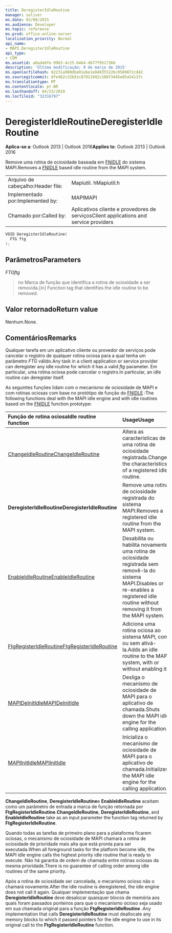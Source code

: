```yaml
---
title: DeregisterIdleRoutine
manager: soliver
ms.date: 03/09/2015
ms.audience: Developer
ms.topic: reference
ms.prod: office-online-server
localization_priority: Normal
api_name:
- MAPI.DeregisterIdleRoutine
api_type:
- COM
ms.assetid: a8ada6fe-9963-4c25-b4b4-db77f9517368
description: 'Última modificação: 9 de março de 2015'
ms.openlocfilehash: 62231a900dbe01ebe1e848355226c0589072cd42
ms.sourcegitcommit: 8fe462c32b91c87911942c188f3445e85a54137c
ms.translationtype: MT
ms.contentlocale: pt-BR
ms.lasthandoff: 04/23/2019
ms.locfileid: "32316797"
---
```

# <a name="deregisteridleroutine"></a><span data-ttu-id="0b52d-103">DeregisterIdleRoutine</span><span class="sxs-lookup"><span data-stu-id="0b52d-103">DeregisterIdleRoutine</span></span>

  
  
<span data-ttu-id="0b52d-104">**Aplica-se a**: Outlook 2013 | Outlook 2016</span><span class="sxs-lookup"><span data-stu-id="0b52d-104">**Applies to**: Outlook 2013 | Outlook 2016</span></span> 
  
<span data-ttu-id="0b52d-105">Remove uma rotina de ociosidade baseada em [FNIDLE](fnidle.md) do sistema MAPI.</span><span class="sxs-lookup"><span data-stu-id="0b52d-105">Removes a [FNIDLE](fnidle.md) based idle routine from the MAPI system.</span></span> 
  
|||
|:-----|:-----|
|<span data-ttu-id="0b52d-106">Arquivo de cabeçalho:</span><span class="sxs-lookup"><span data-stu-id="0b52d-106">Header file:</span></span>  <br/> |<span data-ttu-id="0b52d-107">Mapiutil. h</span><span class="sxs-lookup"><span data-stu-id="0b52d-107">Mapiutil.h</span></span>  <br/> |
|<span data-ttu-id="0b52d-108">Implementado por:</span><span class="sxs-lookup"><span data-stu-id="0b52d-108">Implemented by:</span></span>  <br/> |<span data-ttu-id="0b52d-109">MAPI</span><span class="sxs-lookup"><span data-stu-id="0b52d-109">MAPI</span></span>  <br/> |
|<span data-ttu-id="0b52d-110">Chamado por:</span><span class="sxs-lookup"><span data-stu-id="0b52d-110">Called by:</span></span>  <br/> |<span data-ttu-id="0b52d-111">Aplicativos cliente e provedores de serviços</span><span class="sxs-lookup"><span data-stu-id="0b52d-111">Client applications and service providers</span></span>  <br/> |
   
```cpp
VOID DeregisterIdleRoutine(
  FTG ftg
);
```

## <a name="parameters"></a><span data-ttu-id="0b52d-112">Parâmetros</span><span class="sxs-lookup"><span data-stu-id="0b52d-112">Parameters</span></span>

 <span data-ttu-id="0b52d-113">_FTG_</span><span class="sxs-lookup"><span data-stu-id="0b52d-113">_ftg_</span></span>
  
> <span data-ttu-id="0b52d-114">no Marca de função que identifica a rotina de ociosidade a ser removida.</span><span class="sxs-lookup"><span data-stu-id="0b52d-114">[in] Function tag that identifies the idle routine to be removed.</span></span>
    
## <a name="return-value"></a><span data-ttu-id="0b52d-115">Valor retornado</span><span class="sxs-lookup"><span data-stu-id="0b52d-115">Return value</span></span>

<span data-ttu-id="0b52d-116">Nenhum.</span><span class="sxs-lookup"><span data-stu-id="0b52d-116">None.</span></span>
  
## <a name="remarks"></a><span data-ttu-id="0b52d-117">Comentários</span><span class="sxs-lookup"><span data-stu-id="0b52d-117">Remarks</span></span>

<span data-ttu-id="0b52d-118">Qualquer tarefa em um aplicativo cliente ou provedor de serviços pode cancelar o registro de qualquer rotina ociosa para a qual tenha um parâmetro _FTG_ válido.</span><span class="sxs-lookup"><span data-stu-id="0b52d-118">Any task in a client application or service provider can deregister any idle routine for which it has a valid  _ftg_ parameter.</span></span> <span data-ttu-id="0b52d-119">Em particular, uma rotina ociosa pode cancelar o registro.</span><span class="sxs-lookup"><span data-stu-id="0b52d-119">In particular, an idle routine can deregister itself.</span></span> 
  
<span data-ttu-id="0b52d-120">As seguintes funções lidam com o mecanismo de ociosidade de MAPI e com rotinas ociosas com base no protótipo de função do [FNIDLE](fnidle.md) :</span><span class="sxs-lookup"><span data-stu-id="0b52d-120">The following functions deal with the MAPI idle engine and with idle routines based on the [FNIDLE](fnidle.md) function prototype:</span></span> 
  
|<span data-ttu-id="0b52d-121">**Função de rotina ociosa**</span><span class="sxs-lookup"><span data-stu-id="0b52d-121">**Idle routine function**</span></span>|<span data-ttu-id="0b52d-122">**Usage**</span><span class="sxs-lookup"><span data-stu-id="0b52d-122">**Usage**</span></span>|
|:-----|:-----|
|[<span data-ttu-id="0b52d-123">ChangeIdleRoutine</span><span class="sxs-lookup"><span data-stu-id="0b52d-123">ChangeIdleRoutine</span></span>](changeidleroutine.md) <br/> |<span data-ttu-id="0b52d-124">Altera as características de uma rotina de ociosidade registrada.</span><span class="sxs-lookup"><span data-stu-id="0b52d-124">Changes the characteristics of a registered idle routine.</span></span>  <br/> |
|<span data-ttu-id="0b52d-125">**DeregisterIdleRoutine**</span><span class="sxs-lookup"><span data-stu-id="0b52d-125">**DeregisterIdleRoutine**</span></span> <br/> |<span data-ttu-id="0b52d-126">Remove uma rotina de ociosidade registrada do sistema MAPI.</span><span class="sxs-lookup"><span data-stu-id="0b52d-126">Removes a registered idle routine from the MAPI system.</span></span>  <br/> |
|[<span data-ttu-id="0b52d-127">EnableIdleRoutine</span><span class="sxs-lookup"><span data-stu-id="0b52d-127">EnableIdleRoutine</span></span>](enableidleroutine.md) <br/> |<span data-ttu-id="0b52d-128">Desabilita ou habilita novamente uma rotina de ociosidade registrada sem removê-la do sistema MAPI.</span><span class="sxs-lookup"><span data-stu-id="0b52d-128">Disables or re-enables a registered idle routine without removing it from the MAPI system.</span></span>  <br/> |
|[<span data-ttu-id="0b52d-129">FtgRegisterIdleRoutine</span><span class="sxs-lookup"><span data-stu-id="0b52d-129">FtgRegisterIdleRoutine</span></span>](ftgregisteridleroutine.md) <br/> |<span data-ttu-id="0b52d-130">Adiciona uma rotina ociosa ao sistema MAPI, com ou sem ativá-la.</span><span class="sxs-lookup"><span data-stu-id="0b52d-130">Adds an idle routine to the MAPI system, with or without enabling it.</span></span>  <br/> |
|[<span data-ttu-id="0b52d-131">MAPIDeInitIdle</span><span class="sxs-lookup"><span data-stu-id="0b52d-131">MAPIDeInitIdle</span></span>](mapideinitidle.md) <br/> |<span data-ttu-id="0b52d-132">Desliga o mecanismo de ociosidade de MAPI para o aplicativo de chamada.</span><span class="sxs-lookup"><span data-stu-id="0b52d-132">Shuts down the MAPI idle engine for the calling application.</span></span>  <br/> |
|[<span data-ttu-id="0b52d-133">MAPIInitIdle</span><span class="sxs-lookup"><span data-stu-id="0b52d-133">MAPIInitIdle</span></span>](mapiinitidle.md) <br/> |<span data-ttu-id="0b52d-134">Inicializa o mecanismo de ociosidade de MAPI para o aplicativo de chamada.</span><span class="sxs-lookup"><span data-stu-id="0b52d-134">Initializes the MAPI idle engine for the calling application.</span></span>  <br/> |
   
 <span data-ttu-id="0b52d-135">**ChangeIdleRoutine**, **DeregisterIdleRoutine**e **EnableIdleRoutine** aceitam como um parâmetro de entrada a marca de função retornada por **FtgRegisterIdleRoutine**.</span><span class="sxs-lookup"><span data-stu-id="0b52d-135">**ChangeIdleRoutine**, **DeregisterIdleRoutine**, and **EnableIdleRoutine** take as an input parameter the function tag returned by **FtgRegisterIdleRoutine**.</span></span> 
  
<span data-ttu-id="0b52d-136">Quando todas as tarefas de primeiro plano para a plataforma ficarem ociosas, o mecanismo de ociosidade de MAPI chamará a rotina de ociosidade de prioridade mais alta que está pronta para ser executada.</span><span class="sxs-lookup"><span data-stu-id="0b52d-136">When all foreground tasks for the platform become idle, the MAPI idle engine calls the highest priority idle routine that is ready to execute.</span></span> <span data-ttu-id="0b52d-137">Não há garantia de ordem de chamada entre rotinas ociosas da mesma prioridade.</span><span class="sxs-lookup"><span data-stu-id="0b52d-137">There is no guarantee of calling order among idle routines of the same priority.</span></span> 
  
<span data-ttu-id="0b52d-138">Após a rotina de ociosidade ser cancelada, o mecanismo ocioso não o chamará novamente.</span><span class="sxs-lookup"><span data-stu-id="0b52d-138">After the idle routine is deregistered, the idle engine does not call it again.</span></span> <span data-ttu-id="0b52d-139">Qualquer implementação que chama **DeregisterIdleRoutine** deve desalocar quaisquer blocos de memória aos quais foram passados ponteiros para que o mecanismo ocioso seja usado em sua chamada original para a função **FtgRegisterIdleRoutine** .</span><span class="sxs-lookup"><span data-stu-id="0b52d-139">Any implementation that calls **DeregisterIdleRoutine** must deallocate any memory blocks to which it passed pointers for the idle engine to use in its original call to the **FtgRegisterIdleRoutine** function.</span></span> 
  


